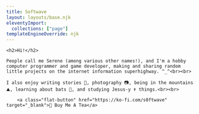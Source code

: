 ```yaml
---
title: Softwave
layout: layouts/base.njk
eleventyImport:
  collections: ["page"]
templateEngineOverride: njk
---
```

<div class="wrapper">
  </div>
  
    <h2>Hi!</h2>
    
    People call me Serene (among various other names!), and I'm a hobby computer programmer and game developer, making and sharing random little projects on the internet information superhighway. ^_^<br><br>

    I also enjoy writing stories 📘, photography 📷, being in the mountains ⛰️, learning about bats 🦇, and studying Jesus-y ✝️ things.<br><br>
    
        <a class="flat-button" href="https://ko-fi.com/s0ftwave" target="_blank">🍵 Buy Me A Tea</a>
        
        
        
<div>
